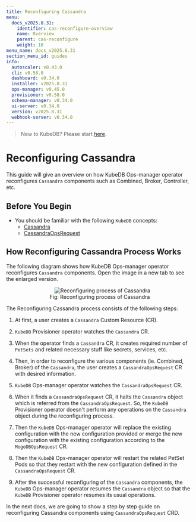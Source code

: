 ```yaml
---
title: Reconfiguring Cassandra
menu:
  docs_v2025.8.31:
    identifier: cas-reconfigure-overview
    name: Overview
    parent: cas-reconfigure
    weight: 10
menu_name: docs_v2025.8.31
section_menu_id: guides
info:
  autoscaler: v0.43.0
  cli: v0.58.0
  dashboard: v0.34.0
  installer: v2025.8.31
  ops-manager: v0.45.0
  provisioner: v0.58.0
  schema-manager: v0.34.0
  ui-server: v0.34.0
  version: v2025.8.31
  webhook-server: v0.34.0
---
```


> New to KubeDB? Please start [here](/docs/v2025.8.31/README).

# Reconfiguring Cassandra

This guide will give an overview on how KubeDB Ops-manager operator reconfigures `Cassandra` components such as Combined, Broker, Controller, etc.

## Before You Begin

- You should be familiar with the following `KubeDB` concepts:
    - [Cassandra](/docs/v2025.8.31/guides/cassandra/concepts/cassandra)
    - [CassandraOpsRequest](/docs/v2025.8.31/guides/cassandra/concepts/cassandraopsrequest)

## How Reconfiguring Cassandra Process Works

The following diagram shows how KubeDB Ops-manager operator reconfigures `Cassandra` components. Open the image in a new tab to see the enlarged version.

<figure align="center">
  <img alt="Reconfiguring process of Cassandra" src="/docs/v2025.8.31/images/day-2-operation/cassandra/reconfigure.svg">
<figcaption align="center">Fig: Reconfiguring process of Cassandra</figcaption>
</figure>

The Reconfiguring Cassandra process consists of the following steps:

1. At first, a user creates a `Cassandra` Custom Resource (CR).

2. `KubeDB` Provisioner  operator watches the `Cassandra` CR.

3. When the operator finds a `Cassandra` CR, it creates required number of `PetSets` and related necessary stuff like secrets, services, etc.

4. Then, in order to reconfigure the various components (ie. Combined, Broker) of the `Cassandra`, the user creates a `CassandraOpsRequest` CR with desired information.

5. `KubeDB` Ops-manager operator watches the `CassandraOpsRequest` CR.

6. When it finds a `CassandraOpsRequest` CR, it halts the `Cassandra` object which is referred from the `CassandraOpsRequest`. So, the `KubeDB` Provisioner  operator doesn't perform any operations on the `Cassandra` object during the reconfiguring process.

7. Then the `KubeDB` Ops-manager operator will replace the existing configuration with the new configuration provided or merge the new configuration with the existing configuration according to the `MogoDBOpsRequest` CR.

8. Then the `KubeDB` Ops-manager operator will restart the related PetSet Pods so that they restart with the new configuration defined in the `CassandraOpsRequest` CR.

9. After the successful reconfiguring of the `Cassandra` components, the `KubeDB` Ops-manager operator resumes the `Cassandra` object so that the `KubeDB` Provisioner  operator resumes its usual operations.

In the next docs, we are going to show a step by step guide on reconfiguring Cassandra components using `CassandraOpsRequest` CRD.